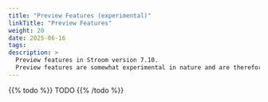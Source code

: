 ```yaml
---
title: "Preview Features (experimental)"
linkTitle: "Preview Features"
weight: 20
date: 2025-06-16
tags: 
description: >
  Preview features in Stroom version 7.10.
  Preview features are somewhat experimental in nature and are therefore subject to breaking changes in future releases.
---
```



{{% todo %}}
TODO
{{% /todo %}}

